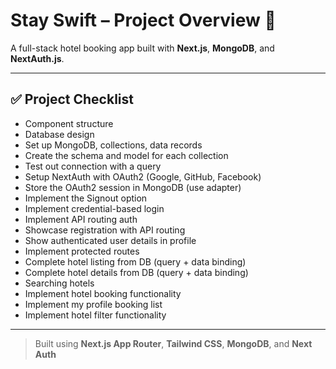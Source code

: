 # Stay Swift – Project Overview 🏨

A full-stack hotel booking app built with **Next.js**, **MongoDB**, and **NextAuth.js**.

---

## ✅ Project Checklist

- Component structure
- Database design
- Set up MongoDB, collections, data records
- Create the schema and model for each collection
- Test out connection with a query
- Setup NextAuth with OAuth2 (Google, GitHub, Facebook)
- Store the OAuth2 session in MongoDB (use adapter)
- Implement the Signout option
- Implement credential-based login
- Implement API routing auth
- Showcase registration with API routing
- Show authenticated user details in profile
- Implement protected routes
- Complete hotel listing from DB (query + data binding)
- Complete hotel details from DB (query + data binding)
- Searching hotels
- Implement hotel booking functionality
- Implement my profile booking list
- Implement hotel filter functionality

---

> Built using **Next.js App Router**, **Tailwind CSS**, **MongoDB**, and **Next Auth**
